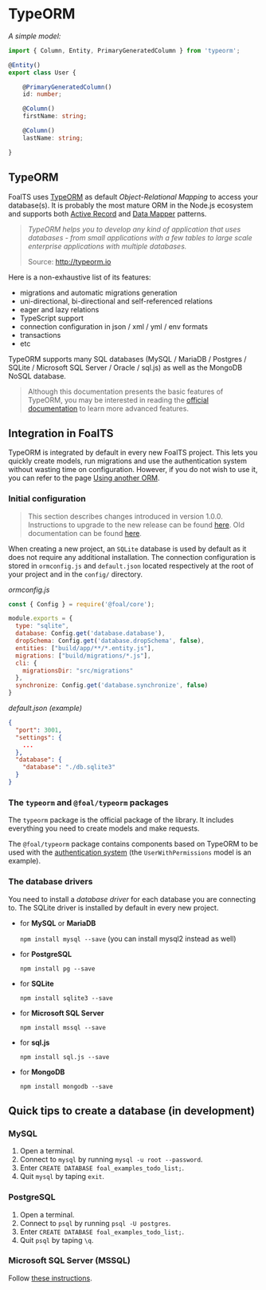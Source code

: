 # TypeORM

*A simple model:*
```typescript
import { Column, Entity, PrimaryGeneratedColumn } from 'typeorm';

@Entity()
export class User {

    @PrimaryGeneratedColumn()
    id: number;

    @Column()
    firstName: string;

    @Column()
    lastName: string;

}
```

## TypeORM

FoalTS uses [TypeORM](typeorm.io/) as default *Object-Relational Mapping* to access your database(s). It is probably the most mature ORM in the Node.js ecosystem and supports both [Active Record](https://en.wikipedia.org/wiki/Active_record_pattern) and [Data Mapper](https://en.wikipedia.org/wiki/Data_mapper_pattern) patterns.

> *TypeORM helps you to develop any kind of application that uses databases - from small applications with a few tables to large scale enterprise applications with multiple databases.*
>
> Source: http://typeorm.io

Here is a non-exhaustive list of its features:
- migrations and automatic migrations generation
- uni-directional, bi-directional and self-referenced relations
- eager and lazy relations
- TypeScript support
- connection configuration in json / xml / yml / env formats
- transactions
- etc

TypeORM supports many SQL databases (MySQL / MariaDB / Postgres / SQLite / Microsoft SQL Server / Oracle / sql.js) as well as the MongoDB NoSQL database.

> Although this documentation presents the basic features of TypeORM, you may be interested in reading the [official documentation](http://typeorm.io) to learn more advanced features.


## Integration in FoalTS

TypeORM is integrated by default in every new FoalTS project. This lets you quickly create models, run migrations and use the authentication system without wasting time on configuration. However, if you do not wish to use it, you can refer to the page [Using another ORM](./using-another-orm.md).

### Initial configuration

> This section describes changes introduced in version 1.0.0. Instructions to upgrade to the new release can be found [here](https://github.com/FoalTS/foal/releases/tag/v1.0.0). Old documentation can be found [here](https://github.com/FoalTS/foal/blob/v0.8/docs/databases/typeorm.md).

When creating a new project, an `SQLite` database is used by default as it does not require any additional installation. The connection configuration is stored in `ormconfig.js` and `default.json` located respectively at the root of your project and in the `config/` directory.

*ormconfig.js*
```js
const { Config } = require('@foal/core');

module.exports = {
  type: "sqlite",
  database: Config.get('database.database'),
  dropSchema: Config.get('database.dropSchema', false),
  entities: ["build/app/**/*.entity.js"],
  migrations: ["build/migrations/*.js"],
  cli: {
    migrationsDir: "src/migrations"
  },
  synchronize: Config.get('database.synchronize', false)
}
```

*default.json (example)*
```json
{
  "port": 3001,
  "settings": {
    ...
  },
  "database": {
    "database": "./db.sqlite3"
  }
}
```

### The `typeorm` and `@foal/typeorm` packages

The `typeorm` package is the official package of the library. It includes everything you need to create models and make requests.

The `@foal/typeorm` package contains components based on TypeORM to be used with the [authentication system](../authentication-and-access-control/introduction.md) (the `UserWithPermissions` model is an example).

### The database drivers

You need to install a *database driver* for each database you are connecting to. The SQLite driver is installed by default in every new project.

- for **MySQL** or **MariaDB**

  ```npm install mysql --save``` (you can install mysql2 instead as well)

- for **PostgreSQL**

  ```npm install pg --save```

- for **SQLite**

  ```npm install sqlite3 --save```

- for **Microsoft SQL Server**

  ```npm install mssql --save```

- for **sql.js**

  ```npm install sql.js --save```

- for **MongoDB**

  ```npm install mongodb --save```

## Quick tips to create a database (in development)

### MySQL

1. Open a terminal.
2. Connect to `mysql` by running `mysql -u root --password`.
3. Enter `CREATE DATABASE foal_examples_todo_list;`.
4. Quit `mysql` by taping `exit`.

### PostgreSQL

1. Open a terminal.
2. Connect to `psql` by running `psql -U postgres`.
3. Enter `CREATE DATABASE foal_examples_todo_list;`.
4. Quit `psql` by taping `\q`.

### Microsoft SQL Server (MSSQL)

Follow [these instructions](https://docs.microsoft.com/en-us/sql/linux/sql-server-linux-develop-use-vscode).


